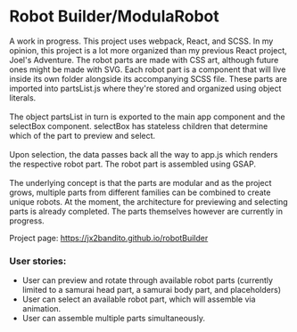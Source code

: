 # Robot Builder/ModulaRobot
 
 A work in progress. This project uses webpack, React, and SCSS. In my opinion, this project is a lot more organized than my previous React project, Joel's Adventure. 
 The robot parts are made with CSS art, although future ones might be made with SVG. Each robot part is a component that will live inside its own folder alongside its accompanying SCSS file. 
 These parts are imported into partsList.js where they're stored and organized using object literals. </br></br>The object partsList in turn is exported to the main app component and the selectBox component. 
 selectBox has stateless children that determine which of the part to preview and select. </br></br>Upon selection, the data passes back all the way to app.js 
 which renders the respective robot part. The robot part is assembled using GSAP. </br></br>The underlying concept is that the parts are modular and as the project grows, 
 multiple parts from different families can be combined to create unique robots. At the moment, the architecture for previewing and selecting parts 
 is already completed. The parts themselves however are currently in progress. 
 
 Project page: https://jx2bandito.github.io/robotBuilder
  
### User stories: <br />
* User can preview and rotate through available robot parts (currently limited to a samurai head part, a samurai body part, and placeholders)
* User can select an available robot part, which will assemble via animation. 
* User can assemble multiple parts simultaneously. 



